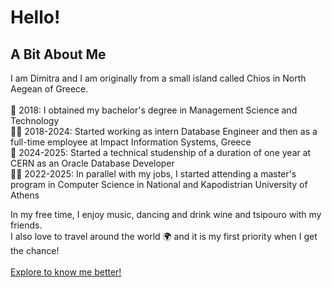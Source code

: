 # Hello!


## A Bit About Me

I am Dimitra and I am originally from a small island called Chios in North Aegean of Greece. <br> <br>
📜 2018: I obtained my bachelor's degree in Management Science and Technology <br>
👩‍💻 2018-2024: Started working as intern Database Engineer and then as a full-time employee at Impact Information Systems, Greece <br>
🎇 2024-2025: Started a technical studenship of a duration of one year at CERN as an Oracle Database Developer <br>
👩‍🎓 2022-2025: In parallel with my jobs, I started attending a master's program in Computer Science in National and Kapodistrian University of Athens <br>

In my free time, I enjoy music, dancing and drink wine and tsipouro with my friends. <br>
I also love to travel around the world 🌍 and it is my first priority when I get the chance!
<br> <br>
[Explore to know me better!](https://demetrakostala.wixsite.com/allaboutme)
